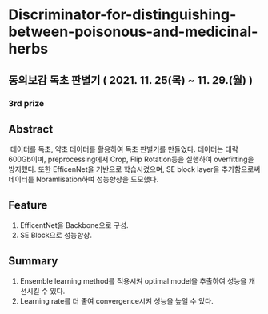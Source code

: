 # Discriminator-for-distinguishing-between-poisonous-and-medicinal-herbs
## 동의보감 독초 판별기 ( 2021. 11. 25(목) ~ 11. 29.(월) )
### **3rd prize**
## Abstract
&nbsp;데이터를 독초, 약초 데이터를 활용하여 독초 판별기를 만들었다. 데이터는 대략 600Gb이며, preprocessing에서 Crop, Flip Rotation등을 실행하여 overfitting을 방지했다. 또한 EfficenNet을 기반으로 학습시켰으며, SE block layer을 추가함으로써 데이터를 Noramlisation하여 성능향상을 도모했다.

## Feature
1. EfficentNet을 Backbone으로 구성.
2. SE Block으로 성능향상.

## Summary
1. Ensemble learning method를 적용시켜 optimal model을 추출하여 성능을 개선시킬 수 있다. 
2. Learning rate를 더 줄여 convergence시켜 성능을 높일 수 있다.
